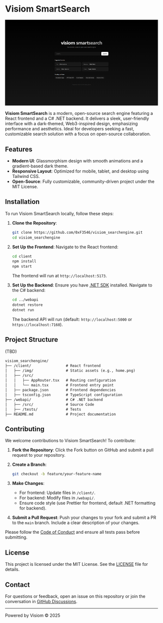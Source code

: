 # Visiom SmartSearch

![Visiom Homepage](/img/home.png)

**Visiom SmartSearch** is a modern, open-source search engine featuring a React frontend and a C# .NET backend. It delivers a sleek, user-friendly interface with a dark-themed, Web3-inspired design, emphasizing performance and aesthetics. Ideal for developers seeking a fast, customizable search solution with a focus on open-source collaboration.

## Features

- **Modern UI**: Glassmorphism design with smooth animations and a gradient-based dark theme.
- **Responsive Layout**: Optimized for mobile, tablet, and desktop using Tailwind CSS.
- **Open-Source**: Fully customizable, community-driven project under the MIT License.

## Installation

To run Visiom SmartSearch locally, follow these steps:

1. **Clone the Repository**:
   ```bash
   git clone https://github.com/0xF3546/visiom_searchengine.git
   cd visiom_searchengine
   ```

2. **Set Up the Frontend**:
   Navigate to the React frontend:
   ```bash
   cd client
   npm install
   npm start
   ```
   The frontend will run at `http://localhost:5173`.

3. **Set Up the Backend**:
   Ensure you have [.NET SDK](https://dotnet.microsoft.com/download) installed. Navigate to the C# backend:
   ```bash
   cd ../webapi
   dotnet restore
   dotnet run
   ```
   The backend API will run (default: `http://localhost:5000` or `https://localhost:7160`).

## Project Structure
(TBD)
```
visiom_searchengine/
├── /client/                # React frontend
│   ├── /img/               # Static assets (e.g., home.png)
│   ├── /src/
│   │   ├── AppRouter.tsx   # Routing configuration
│   │   └── main.tsx        # Frontend entry point
│   ├── package.json        # Frontend dependencies
│   ├── tsconfig.json       # TypeScript configuration
├── /webapi/                # C# .NET backend
│   ├── /src/               # Source Code
│   ├── /tests/             # Tests
├── README.md               # Project documentation
```

## Contributing

We welcome contributions to Visiom SmartSearch! To contribute:

1. **Fork the Repository**:
   Click the Fork button on GitHub and submit a pull request to your repository.

2. **Create a Branch**:
   ```bash
   git checkout -b feature/your-feature-name
   ```

3. **Make Changes**:
   - For frontend: Update files in `/client/`.
   - For backend: Modify files in `/webapi/`.
   - Ensure code style (use Prettier for frontend, default .NET formatting for backend).

4. **Submit a Pull Request**:
   Push your changes to your fork and submit a PR to the `main` branch. Include a clear description of your changes.

Please follow the [Code of Conduct](CODE_OF_CONDUCT.md) and ensure all tests pass before submitting.

## License

This project is licensed under the MIT License. See the [LICENSE](LICENSE) file for details.

## Contact

For questions or feedback, open an issue on this repository or join the conversation in [GitHub Discussions](https://github.com/0xF3546/visiom_searchengine/discussions).

---
Powered by Visiom © 2025

